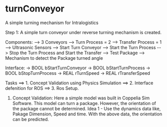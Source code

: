 # turnConveyor
A simple turning mechanism for Intralogistics

Step 1:
A simple turn conveyor under reverse turning mechanism is created. 

Components:
    --> 3 Conveyors
        --> Turn Process        = 2
        --> Transfer Process    = 1
    --> Ultrasonic Sensors
        --> Start Turn Conveyor
        --> Start the Turn Process
        --> Stop the Turn Process and Start the Transfer
    --> Test Package
    --> Mechanism to detect the Package turned angle


Interface:
    -> BOOL bStartTurnConveyor
    -> BOOL bStartTurnProcess
    -> BOOL bStopTurnProcess
    -> REAL rTurnSpeed
    -> REAL rTransferSpeed

Tasks
    ==> 1. Concept Validation using Physics Simulation
    ==> 2. Interface defenition for ROS
    ==> 3. Ros Setup. 

1. Concept Validation:
    Here a simple model was built in Coppelia Sim Software. 
    This model can turn a package.
    However, the orientation of the package cannot be determined. 
    Idea 1 - 
        Use the dynamics data like, Pakage Dimension, Speed and time. 
        With the above data, the orientation can be predicted. 
        